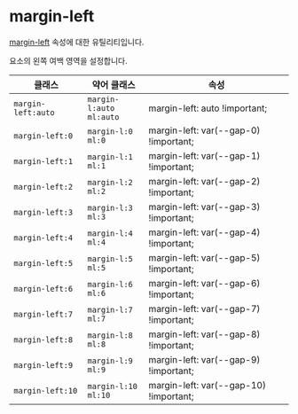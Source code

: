# margin-left

[margin-left](https://developer.mozilla.org/en-US/docs/Web/CSS/margin-left) 속성에 대한 유틸리티입니다.

요소의 왼쪽 여백 영역을 설정합니다.

<table>
  <thead>
    <tr>
      <th scope="col">클래스</th>
      <th scope="col">약어 클래스</th>
      <th scope="col">속성</th>
    </tr>
  </thead>
  <tbody>
  <tr>
  <td><code>margin-left:auto</code></td>
  <td><code>margin-l:auto</code><br><code>ml:auto</code></td>
  <td><span class="code">margin-left: auto !important;</span></td>
</tr>
<tr>
  <td><code>margin-left:0</code></td>
  <td><code>margin-l:0</code><br><code>ml:0</code></td>
  <td><span class="code">margin-left: var(--gap-0) !important;</span></td>
</tr>
<tr>
  <td><code>margin-left:1</code></td>
  <td><code>margin-l:1</code><br><code>ml:1</code></td>
  <td><span class="code">margin-left: var(--gap-1) !important;</span></td>
</tr>
<tr>
  <td><code>margin-left:2</code></td>
  <td><code>margin-l:2</code><br><code>ml:2</code></td>
  <td><span class="code">margin-left: var(--gap-2) !important;</span></td>
</tr>
<tr>
  <td><code>margin-left:3</code></td>
  <td><code>margin-l:3</code><br><code>ml:3</code></td>
  <td><span class="code">margin-left: var(--gap-3) !important;</span></td>
</tr>
<tr>
  <td><code>margin-left:4</code></td>
  <td><code>margin-l:4</code><br><code>ml:4</code></td>
  <td><span class="code">margin-left: var(--gap-4) !important;</span></td>
</tr>
<tr>
  <td><code>margin-left:5</code></td>
  <td><code>margin-l:5</code><br><code>ml:5</code></td>
  <td><span class="code">margin-left: var(--gap-5) !important;</span></td>
</tr>
<tr>
  <td><code>margin-left:6</code></td>
  <td><code>margin-l:6</code><br><code>ml:6</code></td>
  <td><span class="code">margin-left: var(--gap-6) !important;</span></td>
</tr>
<tr>
  <td><code>margin-left:7</code></td>
  <td><code>margin-l:7</code><br><code>ml:7</code></td>
  <td><span class="code">margin-left: var(--gap-7) !important;</span></td>
</tr>
<tr>
  <td><code>margin-left:8</code></td>
  <td><code>margin-l:8</code><br><code>ml:8</code></td>
  <td><span class="code">margin-left: var(--gap-8) !important;</span></td>
</tr>
<tr>
  <td><code>margin-left:9</code></td>
  <td><code>margin-l:9</code><br><code>ml:9</code></td>
  <td><span class="code">margin-left: var(--gap-9) !important;</span></td>
</tr>
<tr>
  <td><code>margin-left:10</code></td>
  <td><code>margin-l:10</code><br><code>ml:10</code></td>
  <td><span class="code">margin-left: var(--gap-10) !important;</span></td>
</tr>

  </tbody>

</table>
